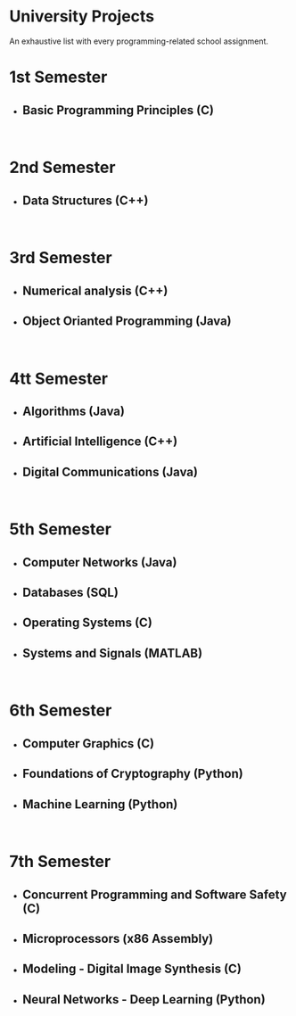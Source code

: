 # University Projects
An exhaustive list with every programming-related school assignment.

# 1st Semester
* ## Basic Programming Principles (C)
<br/>

# 2nd Semester
* ## Data Structures (C++)
<br/>


# 3rd Semester
* ## Numerical analysis (C++)
* ## Object Orianted Programming (Java)
<br/>


# 4tt Semester
* ## Algorithms (Java)
* ## Artificial Intelligence (C++)
* ## Digital Communications (Java)
<br/>


# 5th Semester 
* ## Computer Networks (Java)
* ## Databases (SQL)
* ## Operating Systems (C)
* ## Systems and Signals (MATLAB)
<br/>


# 6th Semester
* ## Computer Graphics (C)
* ## Foundations of Cryptography (Python)
* ## Machine Learning (Python)
<br/>


# 7th Semester
* ## Concurrent Programming and Software Safety (C)
* ## Microprocessors (x86 Assembly)
* ## Modeling - Digital Image Synthesis (C)
* ## Neural Networks - Deep Learning (Python)
